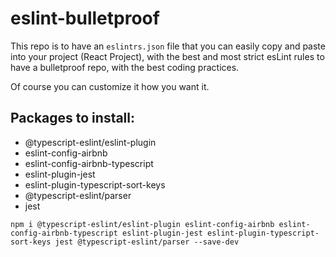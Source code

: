 # eslint-bulletproof

This repo is to have an `eslintrs.json` file that you can easily copy and paste into your project (React Project), with the best and most strict esLint rules to have a bulletproof repo, with the best coding practices. 

Of course you can customize it how you want it.

## Packages to install:

- @typescript-eslint/eslint-plugin
- eslint-config-airbnb
- eslint-config-airbnb-typescript
- eslint-plugin-jest
- eslint-plugin-typescript-sort-keys
- @typescript-eslint/parser
- jest

```
npm i @typescript-eslint/eslint-plugin eslint-config-airbnb eslint-config-airbnb-typescript eslint-plugin-jest eslint-plugin-typescript-sort-keys jest @typescript-eslint/parser --save-dev
```
